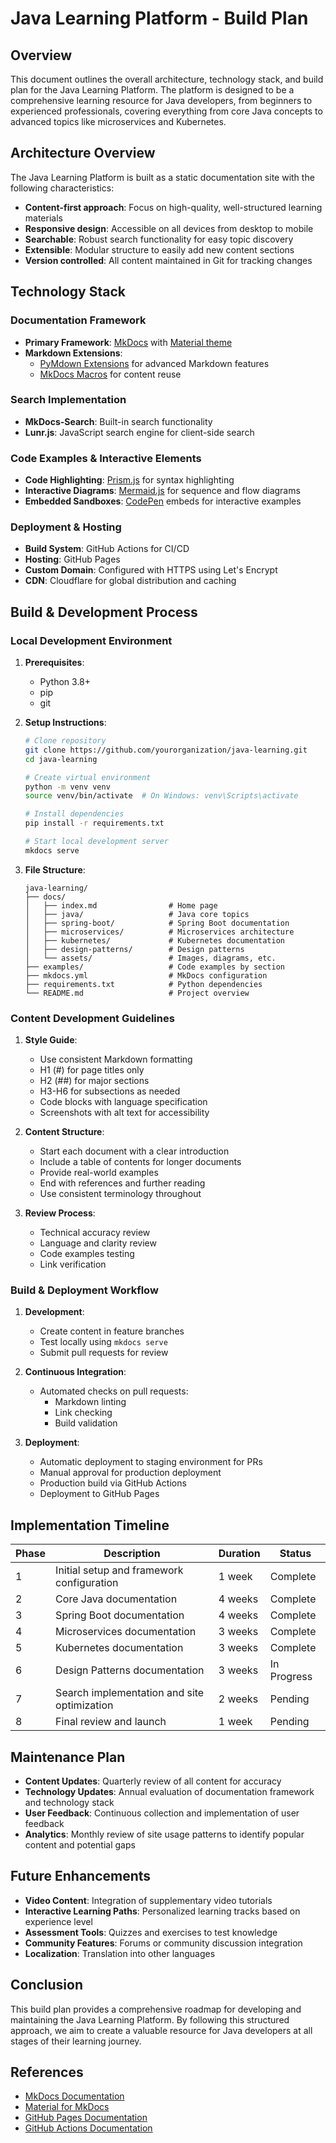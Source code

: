 # Java Learning Platform - Build Plan

## Overview

This document outlines the overall architecture, technology stack, and build plan for the Java Learning Platform. The platform is designed to be a comprehensive learning resource for Java developers, from beginners to experienced professionals, covering everything from core Java concepts to advanced topics like microservices and Kubernetes.

## Architecture Overview

The Java Learning Platform is built as a static documentation site with the following characteristics:

- **Content-first approach**: Focus on high-quality, well-structured learning materials
- **Responsive design**: Accessible on all devices from desktop to mobile
- **Searchable**: Robust search functionality for easy topic discovery
- **Extensible**: Modular structure to easily add new content sections
- **Version controlled**: All content maintained in Git for tracking changes

## Technology Stack

### Documentation Framework

- **Primary Framework**: [MkDocs](https://www.mkdocs.org/) with [Material theme](https://squidfunk.github.io/mkdocs-material/)
- **Markdown Extensions**: 
  - [PyMdown Extensions](https://facelessuser.github.io/pymdown-extensions/) for advanced Markdown features
  - [MkDocs Macros](https://mkdocs-macros-plugin.readthedocs.io/) for content reuse

### Search Implementation

- **MkDocs-Search**: Built-in search functionality
- **Lunr.js**: JavaScript search engine for client-side search

### Code Examples & Interactive Elements

- **Code Highlighting**: [Prism.js](https://prismjs.com/) for syntax highlighting
- **Interactive Diagrams**: [Mermaid.js](https://mermaid-js.github.io/mermaid/#/) for sequence and flow diagrams
- **Embedded Sandboxes**: [CodePen](https://codepen.io/) embeds for interactive examples

### Deployment & Hosting

- **Build System**: GitHub Actions for CI/CD
- **Hosting**: GitHub Pages
- **Custom Domain**: Configured with HTTPS using Let's Encrypt
- **CDN**: Cloudflare for global distribution and caching

## Build & Development Process

### Local Development Environment

1. **Prerequisites**:
   - Python 3.8+
   - pip
   - git

2. **Setup Instructions**:
   ```bash
   # Clone repository
   git clone https://github.com/yourorganization/java-learning.git
   cd java-learning
   
   # Create virtual environment
   python -m venv venv
   source venv/bin/activate  # On Windows: venv\Scripts\activate
   
   # Install dependencies
   pip install -r requirements.txt
   
   # Start local development server
   mkdocs serve
   ```

3. **File Structure**:
   ```
   java-learning/
   ├── docs/
   │   ├── index.md                # Home page
   │   ├── java/                   # Java core topics
   │   ├── spring-boot/            # Spring Boot documentation
   │   ├── microservices/          # Microservices architecture
   │   ├── kubernetes/             # Kubernetes documentation
   │   ├── design-patterns/        # Design patterns
   │   └── assets/                 # Images, diagrams, etc.
   ├── examples/                   # Code examples by section
   ├── mkdocs.yml                  # MkDocs configuration
   ├── requirements.txt            # Python dependencies
   └── README.md                   # Project overview
   ```

### Content Development Guidelines

1. **Style Guide**:
   - Use consistent Markdown formatting
   - H1 (#) for page titles only
   - H2 (##) for major sections
   - H3-H6 for subsections as needed
   - Code blocks with language specification
   - Screenshots with alt text for accessibility

2. **Content Structure**:
   - Start each document with a clear introduction
   - Include a table of contents for longer documents
   - Provide real-world examples
   - End with references and further reading
   - Use consistent terminology throughout

3. **Review Process**:
   - Technical accuracy review
   - Language and clarity review
   - Code examples testing
   - Link verification

### Build & Deployment Workflow

1. **Development**:
   - Create content in feature branches
   - Test locally using `mkdocs serve`
   - Submit pull requests for review

2. **Continuous Integration**:
   - Automated checks on pull requests:
     - Markdown linting
     - Link checking
     - Build validation

3. **Deployment**:
   - Automatic deployment to staging environment for PRs
   - Manual approval for production deployment
   - Production build via GitHub Actions
   - Deployment to GitHub Pages

## Implementation Timeline

| Phase | Description | Duration | Status |
|-------|-------------|----------|--------|
| 1 | Initial setup and framework configuration | 1 week | Complete |
| 2 | Core Java documentation | 4 weeks | Complete |
| 3 | Spring Boot documentation | 4 weeks | Complete |
| 4 | Microservices documentation | 3 weeks | Complete |
| 5 | Kubernetes documentation | 3 weeks | Complete |
| 6 | Design Patterns documentation | 3 weeks | In Progress |
| 7 | Search implementation and site optimization | 2 weeks | Pending |
| 8 | Final review and launch | 1 week | Pending |

## Maintenance Plan

- **Content Updates**: Quarterly review of all content for accuracy
- **Technology Updates**: Annual evaluation of documentation framework and technology stack
- **User Feedback**: Continuous collection and implementation of user feedback
- **Analytics**: Monthly review of site usage patterns to identify popular content and potential gaps

## Future Enhancements

- **Video Content**: Integration of supplementary video tutorials
- **Interactive Learning Paths**: Personalized learning tracks based on experience level
- **Assessment Tools**: Quizzes and exercises to test knowledge
- **Community Features**: Forums or community discussion integration
- **Localization**: Translation into other languages

## Conclusion

This build plan provides a comprehensive roadmap for developing and maintaining the Java Learning Platform. By following this structured approach, we aim to create a valuable resource for Java developers at all stages of their learning journey.

## References

- [MkDocs Documentation](https://www.mkdocs.org/)
- [Material for MkDocs](https://squidfunk.github.io/mkdocs-material/)
- [GitHub Pages Documentation](https://docs.github.com/en/pages)
- [GitHub Actions Documentation](https://docs.github.com/en/actions) 